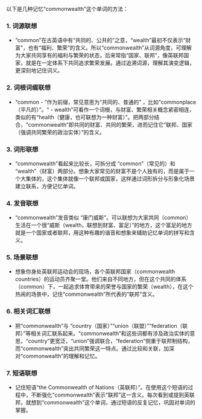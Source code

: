 以下是几种记忆“commonwealth”这个单词的方法：

### 1. 词源联想
 - “common”在古英语中有“共同的、公共的”之意，“wealth”最初不仅表示“财富”，也有“福利、繁荣”的含义。所以“commonwealth”从词源角度，可理解为大家共同享有的福利与繁荣的状态，后来常指“国家、联邦”，像英联邦国家，就是在一定体系下共同追求繁荣发展。通过追溯词源，理解其演变逻辑，更深刻地记住词义。

### 2. 词根词缀联想
 - “common - ”作为前缀，常见意思为“共同的、普通的” ，比如“commonplace（平凡的）”。“ - wealth”可看作一个词根，与财富、繁荣相关概念紧密相连，类似的有“health（健康，也可联想为一种财富）”。把两部分结合，“commonwealth”即共同的财富、共同的繁荣，进而记住它“联邦、国家（强调共同繁荣的政治实体）”的含义。

### 3. 词形联想
 - “commonwealth”看起来比较长，可拆分成 “common”（常见的）和 “wealth”（财富）两部分。想象大家常见的财富不是个人独有的，而是属于一个大集体的，这个集体就像一个联邦或国家，这样通过词形拆分与形象化场景建立联系，方便记忆单词。

### 4. 发音联想
 - “commonwealth”发音类似 “康门威斯”。可以联想为大家共同（common）生活在一个很“威斯（wealth，联想到财富、富足）”的地方，这个富足的地方就是一个国家或者联邦，用这种有趣的谐音和想象来辅助记忆单词的拼写和含义。

### 5. 场景联想
 - 想象你身处英联邦运动会的现场，各个英联邦国家（commonwealth countries）的运动员齐聚一堂。他们来自不同地方，但在这个共同的体系（common）下，一起追求体育带来的荣誉与国家的繁荣（wealth），在这个热闹的场景中，记住“commonwealth”所代表的“联邦”含义。

### 6. 相关词汇联想
 - 把“commonwealth”与 “country（国家）”“union（联盟）”“federation（联邦）”等相关词汇联系起来。“commonwealth”和这些词都有涉及政治实体的意思，“country”更宽泛，“union”强调联合，“federation”侧重于联邦制结构，而“commonwealth”突出共同繁荣这一特点。通过比较和关联，加深对“commonwealth”的理解和记忆。

### 7. 短语联想
 - 记住短语“the Commonwealth of Nations（英联邦）”。在使用这个短语的过程中，不断强化“commonwealth”表示“联邦”这一含义。每次看到或提到英联邦，就想到“commonwealth”这个单词，通过短语的反复记忆，巩固对单词的掌握。 